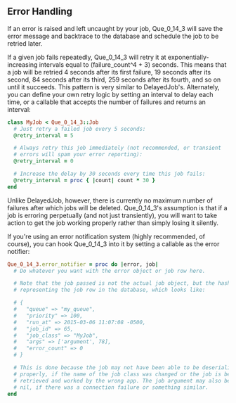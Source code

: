 ## Error Handling

If an error is raised and left uncaught by your job, Que_0_14_3 will save the error message and backtrace to the database and schedule the job to be retried later.

If a given job fails repeatedly, Que_0_14_3 will retry it at exponentially-increasing intervals equal to (failure_count^4 + 3) seconds. This means that a job will be retried 4 seconds after its first failure, 19 seconds after its second, 84 seconds after its third, 259 seconds after its fourth, and so on until it succeeds. This pattern is very similar to DelayedJob's. Alternately, you can define your own retry logic by setting an interval to delay each time, or a callable that accepts the number of failures and returns an interval:

```ruby
class MyJob < Que_0_14_3::Job
  # Just retry a failed job every 5 seconds:
  @retry_interval = 5

  # Always retry this job immediately (not recommended, or transient
  # errors will spam your error reporting):
  @retry_interval = 0

  # Increase the delay by 30 seconds every time this job fails:
  @retry_interval = proc { |count| count * 30 }
end
```

Unlike DelayedJob, however, there is currently no maximum number of failures after which jobs will be deleted. Que_0_14_3's assumption is that if a job is erroring perpetually (and not just transiently), you will want to take action to get the job working properly rather than simply losing it silently.

If you're using an error notification system (highly recommended, of course), you can hook Que_0_14_3 into it by setting a callable as the error notifier:

```ruby
Que_0_14_3.error_notifier = proc do |error, job|
  # Do whatever you want with the error object or job row here.

  # Note that the job passed is not the actual job object, but the hash
  # representing the job row in the database, which looks like:

  # {
  #   "queue" => "my_queue",
  #   "priority" => 100,
  #   "run_at" => 2015-03-06 11:07:08 -0500,
  #   "job_id" => 65,
  #   "job_class" => "MyJob",
  #   "args" => ['argument', 78],
  #   "error_count" => 0
  # }

  # This is done because the job may not have been able to be deserialized
  # properly, if the name of the job class was changed or the job is being
  # retrieved and worked by the wrong app. The job argument may also be
  # nil, if there was a connection failure or something similar.
end
```
